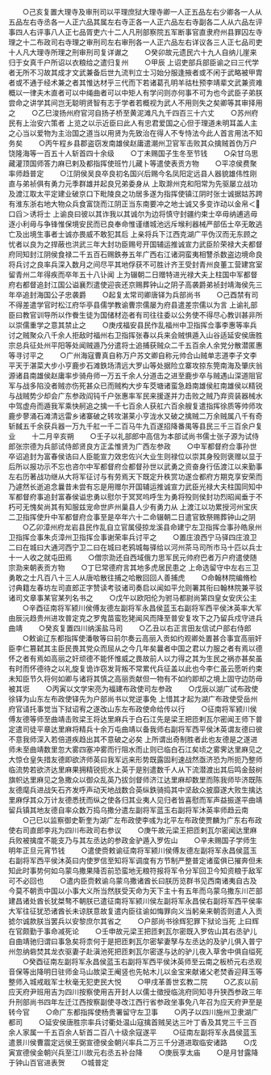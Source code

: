 <!-- { "loadSidebar": true } -->
　　○己亥复置大理寺及审刑司以平理庶狱大理寺卿一人正五品左右少卿各一人从五品左右寺丞各一人正六品其属左右寺正各一人正六品左右寺副各二人从六品左评事四人右评事八人正七品胥吏六十二人凡刑部察院五军断事官直隶府州县罪囚左寺理之十二布政司右寺理之审刑司左右审刑各一人正六品左右详议各三人正七品司吏十人凡大理寺所理之刑审刑司复详谳之
　　○癸卯故元遗民六十九人自纳儿崖来归于女真千户所诏以衣粮给之遣归复州
　　○甲辰  上诏吏部兵部臣谕之曰三代学者无所不习故其成才文武兼备后世九流判立士习始分服逢掖者或不闲于武略被甲胄者或不通于经术兼之者其惟达材乎三代而下若诸葛孔明羊祜杜预李靖辈文武兼资难概以一律夫木直者可以中绳曲者可以中矩人有学问则亦何事不可为也今武臣子弟朕尝命之讲学其间岂无聪明贤智有志于学者若概视为武人不用则失之矣卿等其审择用之
　　○乙巳浚扬州府官河自扬子桥至黄泥滩凡九千四百三十六丈
　　○苏州府民有上治安六策者  上览之以示近臣曰此人有忠君爱国之心但于理道未明耳盖人主之心当以爱物为主治国之道当以用贤为先致治在得人不专恃法今此人首言用法不知务矣
　　○丙午程乡县郡盗窃发南雄侯赵庸遣潮州卫官军击败其众擒贼首伪万户饶隆海等一百五十人斩首四十余级
　　○丁未赐国子生冬至节钱
　　○朵甘乌思藏灌顶国师答力麻已剌及都指挥使班竹儿藏卜等遣使表贡方物
　　○平凉侯费聚率师趋普定
　　○江阴侯吴良卒良初名国兴后赐今名凤阳定远县人器貌雄伟性刚直与弟祯俱有勇力元季群雄并起良兄弟委身从  上取滁州克和阳常为先驱屡立战功及渡江取太平定建业破京口下毗陵良之功居多遂为指挥使镇江阴时张士诚据姑苏跨有淮东浙右地大物众兵食富饶而江阴正当东南要冲之地士诚又多变诈动以金帛＜口舀＞诱将士  上谕良曰彼以其诈我以其诚尔为边将慎守封疆约束士卒毋纳逋逃毋逐小利毋与争锋惟保境安民而已良奉命惟谨缮城池远斥堠利器械严部伍士卒无敢逃亡及出境生事者士诚亦畏威不敢犯其后  上亲将兵下江西克湖广平伪汉而无东顾之忧者以良为之捍蔽也洪武三年大封功臣赐号开国辅运推诚宣力武臣阶荣禄大夫都督府同知封江阴侯食禄二千五百石赐鉄券五年广西右江诸洞蛮夷相讐杀数盗边境命良将兵讨之良率兵深入数月之间尽平其地俘获不可胜计齐王受封青州良董工营建宫室留青州二年得疾而卒年五十八讣闻  上为辍朝二日赠特进光禄大夫上柱国中军都督府右都督追封江国公谥襄烈遣使迎丧还京赐葬钟山之阴子高袭爵弟祯封靖海侯先三年卒追封海国公子忠袭爵
　　○起复太常司卿唐铎为兵部尚书
　　○己酉禁有司不得差遣学官时松江府华亭县儒学教谕曹宗儒屡为府县遣差宗儒以为言  上谕礼部臣曰教官训导所以作餋生徒为国储材迩者有司往往委以公务使不得尽心教训甚非所以崇儒重学之意其禁止之
　　○庚戌福安县民作乱福州中卫指挥佥事李惠等率兵讨之贼聚众八千余人拒敌时福州右卫指挥张春以兵来会贼惧遁入山谷适延安侯唐胜宗总兵征处州平阳等处闻贼遁乃分遣将士追捕获贼众二千五百余人余党分散潜匿惠等寻讨平之
　　○广州海寇曹真自称万户苏文卿自称元帅合山贼单志道李子文李平天于湛菜大步小亨鹿步石滩鉄场清远大罗山等处据险立寨攻掠东筦南海及肇庆翁源诸县南雄侯赵庸率步骑舟师一万五千余人分道击之进至鹿步卒与贼遇山深道阻官军与战多陷没者贼亦伤死甚众已而贼构大步车茭塘诸蛮急趋南雄侯舡南雄侯以精锐与战贼势少却会广东参政阎钝千户张惠率军民来援遂并力击败之贼乃弃资装器械水中驾虚舟而遁我军乘快舸追之擒一千七百余人获舡六百余艘复遣指挥徐质等帅师攻鹿步蓼涌石滩清远雷乡诸寨破之转攻湛莱小亨泷水又破之擒贼二万余贼属八千有奇斩馘五千余获兵器一万九千舡一千二百马牛九百遂招降番禺等县民三千三百余户复业
　　十二月辛亥朔
　　○壬子以礼部郎中高信为本部试尚书儒士张子源为试侍郎张宗德为兵部试侍郎贤良方正孟惟贤为广西左参政
　　○中军都督府佥事孙世卒诏追封为富春侯诰曰人臣能宣力效忠佐兴大业生则禄位以崇其身殁则褒赠以显于后所以报功示不忘也咨尔中军都督府佥都督孙世以武勇之资奋身行伍渡江以来勤事左右历著战功继从大将军征讨与有劳焉天下既定升秩赏功遂佥都府方期克享安荣而乃遽然长逝追念曩昔未尝有忘是用赠尔开国辅运推诚宣力武臣光禄大夫柱国同知中军都督府事追封富春侯谥忠勇以慰尔于冥冥呜呼生为勇将殁则侯封功烈昭闻垂于不朽可无愧矣尚其有知服兹宠命世庐州巢县人少有勇力从  上渡江以功累授河州宝庆二卫指挥使升中军都督府佥事至是卒年六十二命辍朝二日遣官致祭赐葬钟山之阴
　　○乙卯漳州府龙岩县民作乱自立官属侵掠龙溪县命建宁左卫指挥佥事孙皓泉州卫指挥佥事朱贞漳州卫指挥佥事谢荣率兵讨平之
　　○置庄浪西宁马驿四庄浪卫二曰在城曰大通河西宁卫二曰在城曰老鸦城每驿给以河州茶马司所市马十匹以兵士十一人收之就屯田焉
　　○僧宗泐还自西域俄力思军民元帅府巴者万户府遣使随宗泐来朝表贡方物
　　○丁巳常德府言其地多虎居民患之  上命选留守中左右三卫勇敢之士凡百八十三人从唐哈散往捕之哈散回回人善捕虎
　　○命翰林院编脩检讨典籍左春坊左司直郎正字赞读考驳诸司奏启以闻如平允则署其衔曰翰林院兼平驳诸司文章事某官某列名书之
　　○戊午以欧阳伦为驸马都尉尚第四皇女安庆公主
　　○辛酉征南将军颍川侯傅友德左副将军永昌侯蓝玉右副将军西平侯沐英率大军由辰沅趋贵州进攻普定克之罗鬼苗蛮犵狫闻风而降至普安复攻下之乃留兵戍守进兵曲靖
　　○癸亥复置四川纳溪盐马司
　　○乙丑以右正言田友信试户部右侍郎
　　○敕谕辽东都指挥使潘敬等曰前尔奏云高丽入贡如约观卿处置甚合事宜高丽奸臣李仁篡弑其主臣民畏其党众而屈从之今几年矣曩者中国之君以力服之者有焉以德怀之者有焉如高丽之奸顽德不能怀惟威之畏故前人以力得之其为生民之祸亦甚矣虽有时而怀德待之以礼旋复诡诈窃发背叛不常累代兵征盖以此也今李仁虽云愿听约束未知臣节久将何如卿与诸将其慎之高丽贡献但一物有不如约即却之境上固守边防毋被其诳
　　○丙寅以文学宋亮为福建布政使司左参政
　　○戊辰以湖广试布政使徐铎为山东左布政使铎先为户部尚书以党逆事免  上惜其才起为湖广布政使受岳州府官请托事觉当下狱诏宥之遂改山东左布政使命给传以行
　　○征南将军颍川侯傅友德等师至曲靖击败梁王将达里麻兵于白石江先是梁王把匝剌瓦尔密闻王师下普定遣司徒平章达里麻将精兵十余万屯曲靖以备我师右副将军西平侯沐英谓友德曰彼不意我师深入若倍道疾趋出其不意破之必矣  上所谓出奇制胜者此也友德是之遂进师未至曲靖数里忽大雾四塞冲雾而行阻水而止则已临白石江矣顷之雾霁达里麻见之大惊仓皇失措友德即欲济师英曰我军远来形势既露固利速战然亟济恐为所扼乃整师临流势若欲济达里麻果拥精锐扼水上英于是别遣数千人从下流潜渡出其后鸣金鼓树旗帜达里麻见之急撒众以御众乱英乃拔剑督师济江达里麻却数里而陈我师毕济既陈友德麾兵进战矢石齐发呼声动天地战数合英纵鉄骑捣其中坚敌众披靡遂大败生擒达里麻俘其众万计友德悉抚而纵之使各归其业夷人见归者皆喜慰而军声益振遂平曲靖留兵镇其地友德自率众数万捣乌撒分遣左副将军蓝玉右副将军沐英率师趋云南
　　○己巳以监察御史靳奎为湖广左布政使李彧为北平左布政使贾麟为广东右布政使右司直郎李兆为四川布政司右参议
　　○庚午故元梁王把匝剌瓦尔密闻达里麻兵败被擒度不能支乃与其左丞达的参政金驴遁入罗佐山
　　○辛未赐国子学师生明年正旦元宵节钱
　　○遣使赍敕谕征南将军颍川侯傅友德左副将军永昌侯蓝玉右副将军西平侯沐英曰内使罗信至知将军调度有方节制严整普定诸蛮俱已摧奔但未知此时事势何如乌蒙乌撒果降否前恐蛮地无粮符报将军令分军回卫今知资粮于敌军可不必回也
　　○遣内臣赍敕谕乌蒙乌撒诸酋长曰朕历览群书见西南诸夷自古及今莫不朝贡中国以小事大义所当然朕受天命为天下主十有五年而乌蒙乌撒东川芒部建昌诸处酋长犹桀骜不朝朕已遣征南将军颍川侯左副将军永昌侯右副将军西平侯率大军往征犹恐诸酋长未谅朕意故复遣内臣往谕如悔罪向义当躬亲来朝否则遣人入贡摅尔诚款朕当罢兵以安黎庶尔其省之
　　○户部尚书徐辉犯罪下狱论当死  上曰辉在官颇勤于事命减死论
　　○壬申故元梁王把匝剌瓦尔密既入罗佐山其右丞驴儿自曲靖驰归谓曰事急矣将柰何于是把匝剌瓦尔密挈妻孥与左丞达的及驴儿俱入普宁州忽纳砦焚其龙衣驱妻子赴滇池死把匝剌瓦尔密遂与达的驴儿夜入草舍中俱自缢死
　　○癸酉征南左副将军永昌侯蓝玉右副将军西平侯沐英师至云南之板桥元右丞观音保等出降明日驻师金马山故梁王阉竖也先帖木儿以金宝来献诸父老焚香迎拜玉等整师入城戒戢军士秋毫无犯吏民大悦
　　○甲戌革善世玄教二院
　　○乙亥以前应天府尹班用吉为四川按察使用吉开封人以儒士徵授临洮府同知寻升狭西参政三年升刑部尚书四年左迁江西按察副使寻改江西行省参政坐事免八年召为应天府尹至是转今官
　　○命广东都指挥使杨贵署留守左卫事
　　○丙子以四川施州卫隶湖广都司
　　○延安侯唐胜宗率兵讨衢处温山寇擒首贼吴达三叶丁香及其党三千三百余人家属一千五百余人斩首二百八十级余寇遂平
　　○征南左副将军永昌侯蓝玉遣景川侯曹震定远侯王弼宣德侯金朝兴率兵二万三千分道进取临安诸路
　　○戊寅宣德侯金朝兴兵至江川故元右丞五补台降
　　○庚辰享太庙
　　○是月甘露降于钟山百官进表贺
　　○城普定
